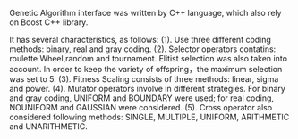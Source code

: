 Genetic Algorithm interface was written by C++ language, which also rely on Boost C++ library.

It has several characteristics, as follows:
(1). Use three different coding methods:  binary, real and gray coding.
(2). Selector operators contatins: roulette Wheel,random and tournament. Elitist selection was also taken into account. In order to keep the 
variety of offspring，the maximum selection was set to 5.
(3). Fitness Scaling consists of three methods:  linear, sigma and power.
(4). Mutator operators involve in different strategies. For binary and gray coding, UNIFORM and BOUNDARY were used; for real coding, NOUNIFORM
and GAUSSIAN were considered.
(5). Cross operator also considered following methods: SINGLE, MULTIPLE, UNIFORM, ARITHMETIC and UNARITHMETIC.
